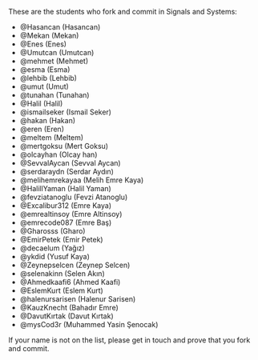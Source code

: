 These are the students who fork and commit in Signals and Systems:

- @Hasancan (Hasancan)
- @Mekan (Mekan)
- @Enes (Enes)
- @Umutcan (Umutcan)
- @mehmet (Mehmet)
- @esma (Esma)
- @lehbib (Lehbib)
- @umut (Umut)
- @tunahan (Tunahan)
- @Halil (Halil)
- @ismailseker (Ismail Seker)
- @hakan (Hakan)
- @eren (Eren)
- @meltem (Meltem)
- @mertgoksu (Mert Goksu)
- @olcayhan (Olcay han)
- @SevvalAycan (Sevval Aycan)
- @serdaraydn (Serdar Aydın)
- @melihemrekayaa (Melih Emre Kaya)
- @HalillYaman (Halil Yaman)
- @fevziatanoglu (Fevzi Atanoglu)
- @Excalibur312 (Emre Kaya)
- @emrealtinsoy (Emre Altinsoy)
- @emrecode087 (Emre Baş)
- @Gharosss (Gharo)
- @EmirPetek (Emir Petek)
- @decaelum (Yağız)
- @ykdid (Yusuf Kaya)
- @Zeynepselcen (Zeynep Selcen)
- @selenakinn (Selen Akın)
- @Ahmedkaafi6 (Ahmed Kaafi)
- @EslemKurt (Eslem Kurt)
- @halenursarisen (Halenur Sarisen)
- @KauzKnecht (Bahadır Emre)
- @DavutKırtak (Davut Kırtak)
- @mysCod3r (Muhammed Yasin Şenocak)

If your name is not on the list, please get in touch and prove that you fork and commit.
